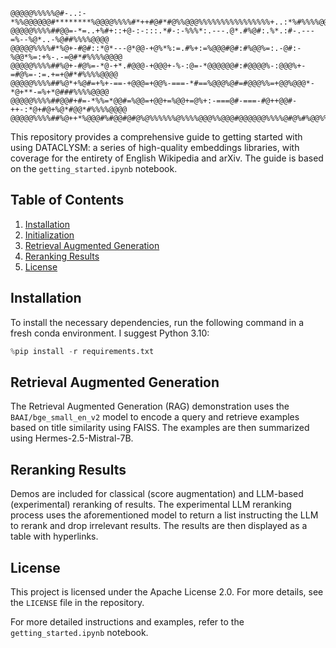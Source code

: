 ```
@@@@@%%%%%@#-..:-*%%@@@@@@#********%@@@@%%%%#*++#@#*#@%%@@@%%%%%%%%%%%%%%%%+..:*%#%%%%@@@@
@@@@@%%%%##@@=-*=..+%#+::+@-:-:::.*#-:-%%%*:.---.@*.#%@#:.%*.:#-.---=%--%@*..-%@##%%%%@@@@
@@@@@%%%%#*%@+-#@#::*@*---@*@@-+@%*%:=.#%+:=%@@@#@#:#%@@%=:.-@#:-%@@*%=:+%-.-=@#*#%%%%@@@@
@@@@@%%%%##%@+-#@%=-*@-+*.#@@@-+@@@+-%-:@=-*@@@@@@#:#@@@@%-:@@@%+-=#@%=-:=.+=+@#*#%%%%@@@@
@@@@@%%%%##%@*+%@#=+%+-==-+@@@=+@@%-===-*#==%@@@%@#=#@@@%%=+@@%@@@*-*@+**-=%+*@###%%%%@@@@
@@@@@%%%%##@@#+#=-*%%=*@@#=%@@=+@@+=%@@+=@%+:-===@#-===-#@++@@#-++-:*@+#@+%@*#@@*#%%%%@@@@
@@@@@%%%%##%@++*%@@@#%#@@#@#@%@%%%%%%@%%%%@@@%%@@@#@@@@@@%%%%@#@%#%@@%%#@@@%*+@%*#%%%%@@@@
```
This repository provides a comprehensive guide to getting started with using DATACLYSM: a series of high-quality embeddings libraries, with coverage for the entirety of English Wikipedia and arXiv. The guide is based on the `getting_started.ipynb` notebook.

## Table of Contents
1. [Installation](#installation)
2. [Initialization](#initialization)
3. [Retrieval Augmented Generation](#retrieval-augmented-generation)
4. [Reranking Results](#reranking-results)
5. [License](#license)

## Installation
To install the necessary dependencies, run the following command in a fresh conda environment. I suggest Python 3.10:
```python
%pip install -r requirements.txt
```

## Retrieval Augmented Generation
The Retrieval Augmented Generation (RAG) demonstration uses the `BAAI/bge_small_en_v2` model to encode a query and retrieve examples based on title similarity using FAISS. The examples are then summarized using Hermes-2.5-Mistral-7B.

## Reranking Results
Demos are included for classical (score augmentation) and LLM-based (experimental) reranking of results. The experimental LLM reranking process uses the aforementioned model to return a list instructing the LLM to rerank and drop irrelevant results. The results are then displayed as a table with hyperlinks.

## License
This project is licensed under the Apache License 2.0. For more details, see the `LICENSE` file in the repository.

For more detailed instructions and examples, refer to the `getting_started.ipynb` notebook.
